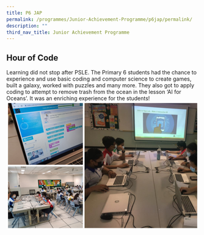 ```yaml
---
title: P6 JAP
permalink: /programmes/Junior-Achievement-Programme/p6jap/permalink/
description: ""
third_nav_title: Junior Achievement Programme
---
```

## **Hour of Code**
Learning did not stop after PSLE. The Primary 6 students had the chance to experience and use basic coding and computer science to create games, built a galaxy, worked with puzzles and many more. They also got to apply coding to attempt to remove trash from the ocean in the lesson ‘AI for Oceans’. It was an enriching experience for the students!
![](/images/Programmes/2022/JAP/2022%20P6%20JAP.jpg)